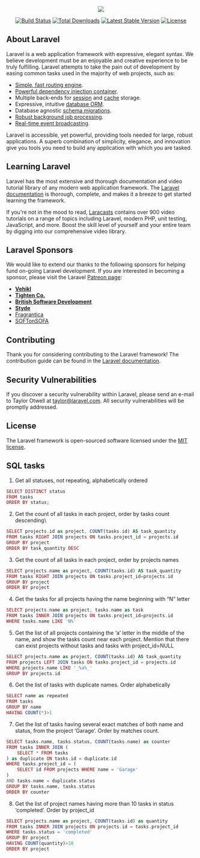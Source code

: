 <p align="center"><img src="https://laravel.com/assets/img/components/logo-laravel.svg"></p>

<p align="center">
<a href="https://travis-ci.org/laravel/framework"><img src="https://travis-ci.org/laravel/framework.svg" alt="Build Status"></a>
<a href="https://packagist.org/packages/laravel/framework"><img src="https://poser.pugx.org/laravel/framework/d/total.svg" alt="Total Downloads"></a>
<a href="https://packagist.org/packages/laravel/framework"><img src="https://poser.pugx.org/laravel/framework/v/stable.svg" alt="Latest Stable Version"></a>
<a href="https://packagist.org/packages/laravel/framework"><img src="https://poser.pugx.org/laravel/framework/license.svg" alt="License"></a>
</p>

## About Laravel

Laravel is a web application framework with expressive, elegant syntax. We believe development must be an enjoyable and creative experience to be truly fulfilling. Laravel attempts to take the pain out of development by easing common tasks used in the majority of web projects, such as:

- [Simple, fast routing engine](https://laravel.com/docs/routing).
- [Powerful dependency injection container](https://laravel.com/docs/container).
- Multiple back-ends for [session](https://laravel.com/docs/session) and [cache](https://laravel.com/docs/cache) storage.
- Expressive, intuitive [database ORM](https://laravel.com/docs/eloquent).
- Database agnostic [schema migrations](https://laravel.com/docs/migrations).
- [Robust background job processing](https://laravel.com/docs/queues).
- [Real-time event broadcasting](https://laravel.com/docs/broadcasting).

Laravel is accessible, yet powerful, providing tools needed for large, robust applications. A superb combination of simplicity, elegance, and innovation give you tools you need to build any application with which you are tasked.

## Learning Laravel

Laravel has the most extensive and thorough documentation and video tutorial library of any modern web application framework. The [Laravel documentation](https://laravel.com/docs) is thorough, complete, and makes it a breeze to get started learning the framework.

If you're not in the mood to read, [Laracasts](https://laracasts.com) contains over 900 video tutorials on a range of topics including Laravel, modern PHP, unit testing, JavaScript, and more. Boost the skill level of yourself and your entire team by digging into our comprehensive video library.

## Laravel Sponsors

We would like to extend our thanks to the following sponsors for helping fund on-going Laravel development. If you are interested in becoming a sponsor, please visit the Laravel [Patreon page](http://patreon.com/taylorotwell):

- **[Vehikl](http://vehikl.com)**
- **[Tighten Co.](https://tighten.co)**
- **[British Software Development](https://www.britishsoftware.co)**
- **[Styde](https://styde.net)**
- [Fragrantica](https://www.fragrantica.com)
- [SOFTonSOFA](https://softonsofa.com/)

## Contributing

Thank you for considering contributing to the Laravel framework! The contribution guide can be found in the [Laravel documentation](http://laravel.com/docs/contributions).

## Security Vulnerabilities

If you discover a security vulnerability within Laravel, please send an e-mail to Taylor Otwell at taylor@laravel.com. All security vulnerabilities will be promptly addressed.

## License

The Laravel framework is open-sourced software licensed under the [MIT license](http://opensource.org/licenses/MIT).

## SQL tasks
1. Get all statuses, not repeating, alphabetically ordered
```php
SELECT DISTINCT status
FROM tasks
ORDER BY status;
```
2. Get the count of all tasks in each project, order by tasks count descending\
```php
SELECT projects.id as project, COUNT(tasks.id) AS task_quantity 
FROM tasks RIGHT JOIN projects ON tasks.project_id = projects.id 
GROUP BY project 
ORDER BY task_quantity DESC
```
3. Get the count of all tasks in each project, order by projects names
```php
SELECT projects.name as project, COUNT(tasks.id) AS task_quantity 
FROM tasks RIGHT JOIN projects ON tasks.project_id=projects.id 
GROUP BY project 
ORDER BY project
```
4. Get the tasks for all projects having the name beginning with “N” letter
```php
SELECT projects.name as project, tasks.name as task 
FROM tasks INNER JOIN projects ON tasks.project_id=projects.id 
WHERE tasks.name LIKE 'N%'
```
5. Get the list of all projects containing the ‘a’ letter in the middle of the name, and
   show the tasks count near each project. Mention that there can exist projects without
   tasks and tasks with project_id=NULL
```php
SELECT projects.name as project, COUNT(tasks.id) AS task_quantity 
FROM projects LEFT JOIN tasks ON tasks.project_id = projects.id 
WHERE projects.name LIKE '_%a%_' 
GROUP BY projects.id
```
6. Get the list of tasks with duplicate names. Order alphabetically
```php
SELECT name as repeated 
FROM tasks
GROUP BY name
HAVING COUNT(*)>1
```
7. Get the list of tasks having several exact matches of both name and status, from
   the project ‘Garage’. Order by matches count.
```php
SELECT tasks.name, tasks.status, COUNT(tasks.name) as counter 
FROM tasks INNER JOIN ( 
    SELECT * FROM tasks 
) as duplicate ON tasks.id = duplicate.id 
WHERE tasks.project_id = ( 
    SELECT id FROM projects WHERE name = 'Garage' 
) 
AND tasks.name = duplicate.status 
GROUP BY tasks.name, tasks.status 
ORDER BY counter
```
8. Get the list of project names having more than 10 tasks in status ‘completed’. Order
   by project_id
```php
SELECT projects.name as project, COUNT(tasks.id) as quantity  
FROM tasks INNER JOIN projects ON projects.id = tasks.project_id 
WHERE tasks.status = 'completed' 
GROUP BY project 
HAVING COUNT(quantity)>10 
ORDER BY project
```
